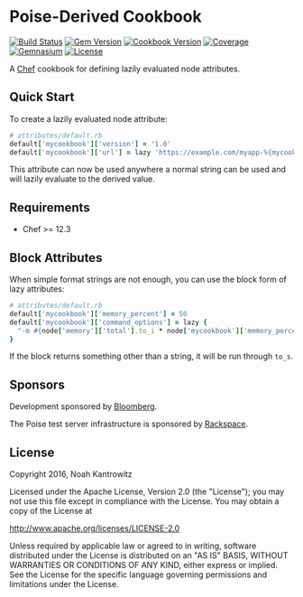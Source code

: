 # Poise-Derived Cookbook

[![Build Status](https://img.shields.io/travis/poise/poise-derived.svg)](https://travis-ci.org/poise/poise-derived)
[![Gem Version](https://img.shields.io/gem/v/poise-derived.svg)](https://rubygems.org/gems/poise-derived)
[![Cookbook Version](https://img.shields.io/cookbook/v/poise-derived.svg)](https://supermarket.chef.io/cookbooks/poise-derived)
[![Coverage](https://img.shields.io/codecov/c/github/poise/poise-derived.svg)](https://codecov.io/github/poise/poise-derived)
[![Gemnasium](https://img.shields.io/gemnasium/poise/poise-derived.svg)](https://gemnasium.com/poise/poise-derived)
[![License](https://img.shields.io/badge/license-Apache_2-blue.svg)](https://www.apache.org/licenses/LICENSE-2.0)

A [Chef](https://www.chef.io/) cookbook for defining lazily evaluated node
attributes.

## Quick Start

To create a lazily evaluated node attribute:

```ruby
# attributes/default.rb
default['mycookbook']['version'] = '1.0'
default['mycookbook']['url'] = lazy 'https://example.com/myapp-%{mycookbook.version}.zip'
```

This attribute can now be used anywhere a normal string can be used and will
lazily evaluate to the derived value.

## Requirements

* Chef >= 12.3

## Block Attributes

When simple format strings are not enough, you can use the block form of lazy
attributes:

```ruby
# attributes/default.rb
default['mycookbook']['memory_percent'] = 50
default['mycookbook']['command_options'] = lazy {
  "-m #{node['memory']['total'].to_i * node['mycookbook']['memory_percent'] / 100.0}"
}
```

If the block returns something other than a string, it will be run through `to_s`.

## Sponsors

Development sponsored by [Bloomberg](http://www.bloomberg.com/company/technology/).

The Poise test server infrastructure is sponsored by [Rackspace](https://rackspace.com/).

## License

Copyright 2016, Noah Kantrowitz

Licensed under the Apache License, Version 2.0 (the "License");
you may not use this file except in compliance with the License.
You may obtain a copy of the License at

http://www.apache.org/licenses/LICENSE-2.0

Unless required by applicable law or agreed to in writing, software
distributed under the License is distributed on an "AS IS" BASIS,
WITHOUT WARRANTIES OR CONDITIONS OF ANY KIND, either express or implied.
See the License for the specific language governing permissions and
limitations under the License.
